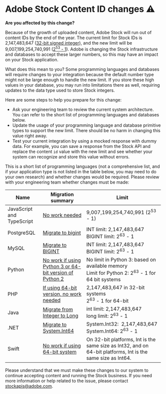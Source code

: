 # Adobe Stock Content ID changes ⚠️

<InlineAlert variant="warning" slots="text" />

**Are you affected by this change?**

Because of the growth of uploaded content, Adobe Stock will run out of content IDs by the end of the year. The current limit for Stock IDs is 2,147,483,647 ([32-bit signed integer](https://en.wikipedia.org/wiki/2,147,483,647)), and the new limit will be 9,007,199,254,740,991 ([2<sup>53</sup> - 1](https://developer.mozilla.org/en-US/docs/Web/JavaScript/Reference/Global_Objects/Number/MAX_SAFE_INTEGER)). Adobe is changing the Stock infrastructure and databases to accept these larger numbers, so this may have an impact on your Stock application.

What does this mean to you? Some programming languages and databases will require changes to your integration because the default number type might not be large enough to handle the new limit. If you store these high values in your database, you may run into limitations there as well, requiring updates to the data type used to store Stock integers.

Here are some steps to help you prepare for this change:

- Ask your engineering team to review the current system architecture. You can refer to the short list of programming languages and databases below.
- Update the usage of your programming language and database primitive types to support the new limit. There should be no harm in changing this value right away.
- Test your current integration by using a mocked response with dummy data. For example, you can save a response from the Stock API and replace the content `id` value with the new limit and see whether your system can recognize and store this value without errors.

This is a short list of programming languages (not a comprehensive list, and if your application type is not listed in the table below, you may need to do your own research) and whether changes would be required. Please review with your engineering team whether changes must be made:

| Name | Migration summary | Limit |
| --- | --- | --- |
| JavaScript and TypeScript | [No work needed](https://developer.mozilla.org/en-US/docs/Web/JavaScript/Reference/Global_Objects/Number/MAX_SAFE_INTEGER) | 9,007,199,254,740,991 (2<sup>53</sup> - 1) |
| PostgreSQL | [Migrate to bigint](https://www.postgresql.org/docs/current/datatype-numeric.html) | INT limit: 2,147,483,647<br/>BIGINT limit: 2<sup>63</sup> - 1 |
| MySQL | [Migrate to BIGINT](https://dev.mysql.com/doc/refman/8.4/en/integer-types.html) | INT limit: 2,147,483,647<br/>BIGINT limit: 2<sup>63</sup> - 1 |
| Python | [No work if using Python 3 or 64-bit version of Python 2](https://docs.python.org/3/library/functions.html#int) | No limit in Python 3: based on available memory<br/>Limit for Python 2: 2<sup>63</sup> - 1 for 64 bit systems |
| PHP | [If using 64-bit version, no work needed](https://www.php.net/manual/en/reserved.constants.php#constant.php-int-max) |  2,147,483,647 in 32-bit systems<br/>2<sup>63</sup> - 1 for 64-bit  |
| Java | [Migrate from Integer to Long](https://docs.oracle.com/javase/8/docs/api/java/lang/Long.html) | int limit: 2,147,483,647<br/>long limit: 2<sup>63</sup> - 1 |
| .NET | [Migrate to System.Int64](https://learn.microsoft.com/en-us/dotnet/standard/numerics) | System.Int32:  2,147,483,647<br/>System.Int64: 2<sup>63</sup> - 1 |
| Swift | [No work if using 64-bit system](https://developer.apple.com/documentation/swift/int) | On 32-bit platforms, Int is the same size as Int32, and on 64-bit platforms, Int is the same size as Int64. |

Please understand that we must make these changes to our system to continue accepting content and running the Stock business. If you need more information or help related to the issue, please contact stockapis@adobe.com. 
